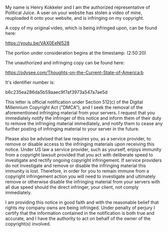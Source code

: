 My name is Henry Kokkeler and I am the authorized representative of Political Juice. A user on your website has stolen a video of mine, reuploaded it onto your website, and is infringing on my copyright.

A copy of my original video, which is being infringed upon, can be found here:

https://youtu.be/VAX0EeNl528

The portion under consideration begins at the timestamp: (2:50:20)

The unauthorized and infringing copy can be found here:

https://odysee.com/Thoughts-on-the-Current-State-of-America:b

It's identifier number is:

b6c235ea286da5b59aaec9f7af3973a547a7ae5d

This letter is official notification under Section 512(c) of the Digital Millennium Copyright Act ("DMCA"), and I seek the removal of the aforementioned infringing material from your servers. I request that you immediately notify the infringer of this notice and inform them of their duty to remove the infringing material immediately, and notify them to cease any further posting of infringing material to your server in the future.

Please also be advised that law requires you, as a service provider, to remove or disable access to the infringing materials upon receiving this notice. Under US law a service provider, such as yourself, enjoys immunity from a copyright lawsuit provided that you act with deliberate speed to investigate and rectify ongoing copyright infringement. If service providers do not investigate and remove or disable the infringing material this immunity is lost. Therefore, in order for you to remain immune from a copyright infringement action you will need to investigate and ultimately remove or otherwise disable the infringing material from your servers with all due speed should the direct infringer, your client, not comply immediately.

I am providing this notice in good faith and with the reasonable belief that rights my company owns are being infringed. Under penalty of perjury I certify that the information contained in the notification is both true and accurate, and I have the authority to act on behalf of the owner of the copyright(s) involved.

<personall information hidden>

Signed,

Henry Kokkeler 
